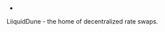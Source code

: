 - 
LiiquidDune - the home of decentralized rate swaps.
<!---
LiquidDune/LiquidDune is a ✨ special ✨ repository because its `README.md` (this file) appears on your GitHub profile.
You can click the Preview link to take a look at your changes.
--->
